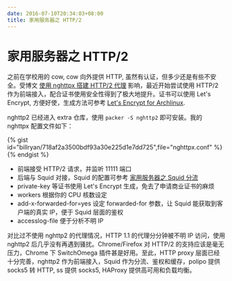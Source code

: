 ```yaml
---
date: 2016-07-10T20:34:03+08:00
title: 家用服务器之 HTTP/2
---
```


# 家用服务器之 HTTP/2

之前在学校用的 cow, cow 向外提供 HTTP, 虽然有认证，但多少还是有些不安全。受博文 [使用 nghttpx 搭建 HTTP/2 代理](https://wzyboy.im/post/1052.html) 影响，最近开始尝试使用 HTTP/2 作为前端接入，配合证书使用安全性得到了极大地提升。证书可以使用 Let's Encrypt, 方便好使，生成方法可参考 [Let's Encrypt for Archlinux](../../2016/07/Let-s-Encrypt-for-Archlinux.html).

nghttp2 已经进入 extra 仓库，使用 `packer -S nghttp2` 即可安装。我的 nghttpx 配置文件如下：
<!--more-->
{% gist id="billryan/718af2a3500bdf93a30e225d1e7dd725",file="nghttpx.conf" %}{% endgist %}

- 前端接受 HTTP/2 请求，并监听 11111 端口
- 后端与 Squid 对接，Squid 的配置可参考 [家用服务器之 Squid 分流](../../2016/07/Squid-for-home-server.html)
- private-key 等证书使用 Let's Encrypt 生成，免去了申请商业证书的麻烦
- workers 根据你的 CPU 核数设定
- add-x-forwarded-for=yes 设定 forwarded-for 参数，让 Squid 能获取到客户端的真实 IP，便于 Squid 层面的鉴权
- accesslog-file 便于分析不明 IP

对比过不使用 nghttp2 的代理情况，HTTP 1.1 的代理分分钟被不明 IP 访问，使用 nghttp2 后几乎没有再遇到骚扰。Chrome/Firefox 对 HTTP/2 的支持应该是毫无压力，Chrome 下 SwitchOmega 插件甚是好用。至此，HTTP proxy 层面已经十分完善，nghttp2 作为前端接入，Squid 作为分流、鉴权和缓存，polipo 提供 socks5 转 HTTP, ss 提供 socks5, HAProxy 提供高可用和负载均衡。